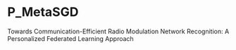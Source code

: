 # P_MetaSGD
Towards Communication-Efficient Radio Modulation Network Recognition: A Personalized Federated Learning Approach
